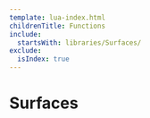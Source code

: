 ```yaml
---
template: lua-index.html
childrenTitle: Functions
include:
  startsWith: libraries/Surfaces/
exclude:
  isIndex: true
---
```


# Surfaces
